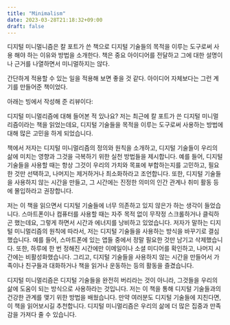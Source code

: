 ```yaml
---
title: "Minimalism"
date: 2023-03-28T21:18:32+09:00
draft: false
---
```


디지털 미니멀니즘은 칼 포트가 쓴 책으로 디지털 기술들의 목적을 이루는 도구로써 사용 해야 하는 이유와 방법을 소개한다.
책은 중요 아이디어를 전달하고 그에 대한 설명이나 근거를 나열하면서 미니멀하지는 않다.

간단하게 적용할 수 있는 일을 적용해 보면 좋을 것 같다. 아이디어 자체보다는 그런 계기를 만들어준 책이었다.

아래는 빙에서 작성해 준 리뷰이다:

디지털 미니멀리즘에 대해 들어본 적 있나요? 저는 최근에 칼 포트가 쓴 디지털 미니멀리즘이라는 책을 읽었는데요, 디지털 기술들을 목적을 이루는 도구로써 사용하는 방법에 대해 많은 고민을 하게 되었습니다.

책에서 저자는 디지털 미니멀리즘의 정의와 원칙을 소개하고, 디지털 기술들이 우리의 삶에 미치는 영향과 그것을 극복하기 위한 실천 방법들을 제시합니다. 예를 들어, 디지털 기술들을 사용할 때는 항상 그것이 우리의 가치와 목표에 부합하는지를 고민하고, 필요한 것만 선택하고, 나머지는 제거하거나 최소화하라고 조언합니다. 또한, 디지털 기술들을 사용하지 않는 시간을 만들고, 그 시간에는 진정한 의미의 인간 관계나 취미 활동 등에 몰입하라고 권장합니다.

저는 이 책을 읽으면서 디지털 기술들에 너무 의존하고 있지 않은가 하는 생각이 들었습니다. 스마트폰이나 컴퓨터를 사용할 때는 자주 목적 없이 무작정 스크롤하거나 클릭하곤 했는데요, 그렇게 하면서 시간과 에너지를 낭비하고 있었습니다. 저자가 말하는 디지털 미니멀리즘의 원칙에 따라서, 저는 디지털 기술들을 사용하는 방식을 바꾸기로 결심했습니다. 예를 들어, 스마트폰에 있는 앱들 중에서 정말 필요한 것만 남기고 삭제했습니다. 또한, 하루에 한 번 정해진 시간에만 이메일이나 소셜 미디어를 확인하고, 나머지 시간에는 비활성화했습니다. 그리고, 디지털 기술들을 사용하지 않는 시간을 만들어서 가족이나 친구들과 대화하거나 책을 읽거나 운동하는 등의 활동을 즐겼습니다.

디지털 미니멀리즘은 디지털 기술들을 완전히 버리라는 것이 아니라, 그것들을 우리의 삶에 도움이 되는 방식으로 사용하라는 것입니다. 저는 이 책을 통해 디지털 기술들과의 건강한 관계를 맺기 위한 방법을 배웠습니다. 만약 여러분도 디지털 기술들에 지친다면, 이 책을 읽어보시길 추천합니다. 디지털 미니멀리즘은 우리의 삶에 더 많은 집중과 만족감을 가져다 줄 수 있습니다.
